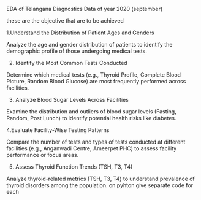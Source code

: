 EDA of Telangana Diagnostics Data of year 2020 (september)

these are the objective that are to be achieved

1.Understand the Distribution of Patient Ages and Genders

Analyze the age and gender distribution of patients to identify the demographic profile of those undergoing medical tests.

2. Identify the Most Common Tests Conducted

Determine which medical tests (e.g., Thyroid Profile, Complete Blood Picture, Random Blood Glucose) are most frequently performed across facilities.

3. Analyze Blood Sugar Levels Across Facilities

Examine the distribution and outliers of blood sugar levels (Fasting, Random, Post Lunch) to identify potential health risks like diabetes.

4.Evaluate Facility-Wise Testing Patterns

Compare the number of tests and types of tests conducted at different facilities (e.g., Anganwadi Centre, Ameerpet PHC) to assess facility performance or focus areas.

5. Assess Thyroid Function Trends (TSH, T3, T4) 

Analyze thyroid-related metrics (TSH, T3, T4) to understand prevalence of thyroid disorders among the population. on pyhton give separate code for each 
